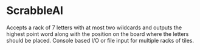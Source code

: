 # ScrabbleAI
Accepts a rack of 7 letters with at most two wildcards and outputs the highest point word along
with the position on the board where the letters should be placed. Console based I/O or file input
for multiple racks of tiles.
